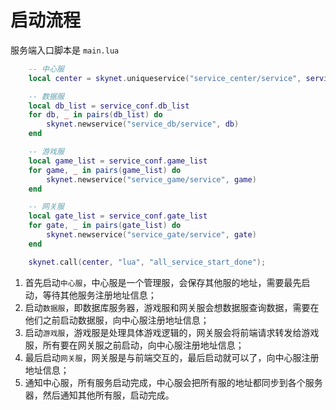 # 启动流程

服务端入口脚本是 `main.lua`

``` lua
    -- 中心服
    local center = skynet.uniqueservice("service_center/service", service_conf.center_name)

    -- 数据服
    local db_list = service_conf.db_list
    for db, _ in pairs(db_list) do
        skynet.newservice("service_db/service", db)
    end

    -- 游戏服
    local game_list = service_conf.game_list
    for game, _ in pairs(game_list) do
        skynet.newservice("service_game/service", game)
    end

    -- 网关服
    local gate_list = service_conf.gate_list
    for gate, _ in pairs(gate_list) do
        skynet.newservice("service_gate/service", gate)
    end

    skynet.call(center, "lua", "all_service_start_done");
```

1. 首先启动`中心服`，中心服是一个管理服，会保存其他服的地址，需要最先启动，等待其他服务注册地址信息；
2. 启动`数据服`，即数据库服务器，游戏服和网关服会想数据服查询数据，需要在他们之前启动数据服，向中心服注册地址信息；
3. 启动`游戏服`，游戏服是处理具体游戏逻辑的，网关服会将前端请求转发给游戏服，所有要在网关服之前启动，向中心服注册地址信息；
4. 最后启动`网关服`，网关服是与前端交互的，最后启动就可以了，向中心服注册地址信息；
5. 通知中心服，所有服务启动完成，中心服会把所有服的地址都同步到各个服务器，然后通知其他所有服，启动完成。

